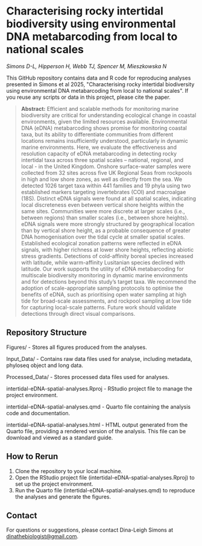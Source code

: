 # Characterising rocky intertidal biodiversity using environmental DNA metabarcoding from local to national scales

*Simons D-L, Hipperson H, Webb TJ, Spencer M, Mieszkowska N*

This GitHub repository contains data and R code for reproducing analyses presented in Simons et al 2025, "Characterising rocky intertidal biodiversity using environmental DNA metabarcoding from local to national scales". If you reuse any scripts or data in this project, please cite the paper.

> **Abstract:** Efficient and scalable methods for monitoring marine biodiversity are critical for understanding ecological change in coastal environments, given the limited resources available. Environmental DNA (eDNA) metabarcoding shows promise for monitoring coastal taxa, but its ability to differentiate communities from different locations remains insufficiently understood, particularly in dynamic marine environments. Here, we evaluate the effectiveness and resolution capacity of eDNA metabarcoding in detecting rocky intertidal taxa across three spatial scales – national, regional, and local - in the United Kingdom. Onshore surface-water samples were collected from 32 sites across five UK Regional Seas from rockpools in high and low shore zones, as well as directly from the sea. We detected 1026 target taxa within 441 families and 19 phyla using two established markers targeting invertebrates (COI) and macroalgae (18S). Distinct eDNA signals were found at all spatial scales, indicating local discreteness even between vertical shore heights within the same sites. Communities were more discrete at larger scales (i.e., between regions) than smaller scales (i.e., between shore heights). eDNA signals were more strongly structured by geographical location than by vertical shore height, as a probable consequence of greater DNA homogenisation over the tidal cycle at smaller spatial scales. Established ecological zonation patterns were reflected in eDNA signals, with higher richness at lower shore heights, reflecting abiotic stress gradients. Detections of cold-affinity boreal species increased with latitude, while warm-affinity Lusitanian species declined with latitude. Our work supports the utility of eDNA metabarcoding for multiscale biodiversity monitoring in dynamic marine environments and for detections beyond this study’s target taxa. We recommend the adoption of scale-appropriate sampling protocols to optimise the benefits of eDNA, such as prioritising open water sampling at high tide for broad-scale assessments, and rockpool sampling at low tide for capturing local-scale patterns. Future work should validate detections through direct visual comparisons.

## Repository Structure
Figures/ - Stores all figures produced from the analyses.

Input_Data/ - Contains raw data files used for analyse, including metadata, phyloseq object and long data.

Processed_Data/ - Stores processed data files used for analyses.

intertidal-eDNA-spatial-analyses.Rproj - RStudio project file to manage the project environment.

intertidal-eDNA-spatial-analyses.qmd - Quarto file containing the analysis code and documentation.

intertidal-eDNA-spatial-analyses.html - HTML output generated from the Quarto file, providing a rendered version of the analysis. This file can be download and viewed as a standard guide.

## How to Rerun
1. Clone the repository to your local machine.
2. Open the RStudio project file (intertidal-eDNA-spatial-analyses.Rproj) to set up the project environment.
3. Run the Quarto file (intertidal-eDNA-spatial-analyses.qmd) to reproduce the analyses and generate the figures.

## Contact
For questions or suggestions, please contact Dina-Leigh Simons at dinathebiologist@gmail.com.
